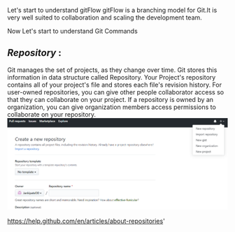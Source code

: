 Let's start to understand gitFlow
gitFlow is a branching model for Git.It is very well suited to collaboration and scaling the development team.

Now Let's start to understand Git Commands
## *Repository* :
Git manages the set of projects, as they change over time. Git stores this information in data structure called Repository.
Your Project's repository contains all of your project's file and stores each file's revision history.
For user-owned repositories, you can give other people collaborator access so that they can collaborate on your project. 
If a repository is owned by an organization, you can give organization members access permissions to collaborate on your repository. 
![Repository](/Images/Repository.png)


https://help.github.com/en/articles/about-repositories'